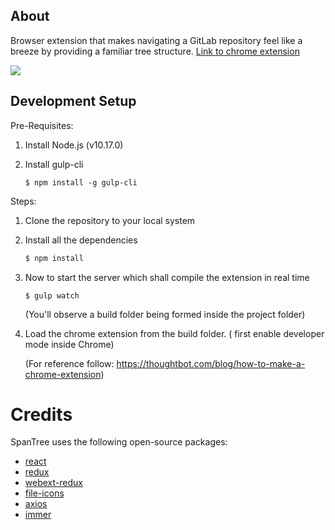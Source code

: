 ## About

Browser extension that makes navigating a GitLab repository feel like a breeze by providing a familiar tree structure. [Link to chrome extension](https://chrome.google.com/webstore/detail/spantree-gitlab-tree/gcjikeldobhnaglcoaejmdlmbienoocg)

![](docs/demo.gif)

## Development Setup

Pre-Requisites:

1. Install Node.js (v10.17.0)

2. Install gulp-cli

   ```
   $ npm install -g gulp-cli
   ```

Steps:

1. Clone the repository to your local system

2. Install all the dependencies

   ```bash
   $ npm install
   ```

3. Now to start the server which shall compile the extension in real time

   ```
   $ gulp watch
   ```

   (You'll observe a build folder being formed inside the project folder)

4. Load the chrome extension from the build folder. ( first enable developer mode inside Chrome)

   (For reference follow: https://thoughtbot.com/blog/how-to-make-a-chrome-extension)

# Credits

SpanTree uses the following open-source packages:

- [react](https://github.com/facebook/react)
- [redux](https://github.com/reduxjs/redux)
- [webext-redux](https://github.com/tshaddix/webext-redux)
- [file-icons](https://github.com/file-icons/atom)
- [axios](https://github.com/axios/axios)
- [immer](https://github.com/immerjs/immer)
